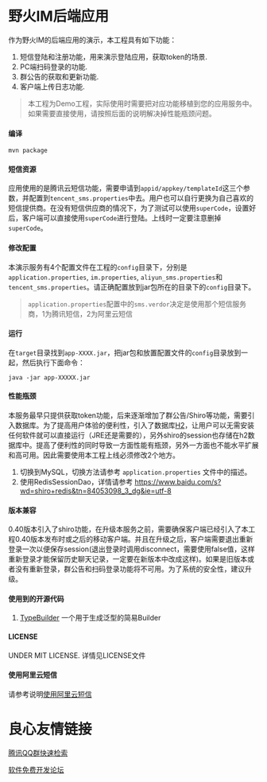 # 野火IM后端应用
作为野火IM的后端应用的演示，本工程具有如下功能：
1. 短信登陆和注册功能，用来演示登陆应用，获取token的场景.
2. PC端扫码登录的功能.
3. 群公告的获取和更新功能.
4. 客户端上传日志功能.
> 本工程为Demo工程，实际使用时需要把对应功能移植到您的应用服务中。如果需要直接使用，请按照后面的说明解决掉性能瓶颈问题。

#### 编译
```
mvn package
```

#### 短信资源
应用使用的是腾讯云短信功能，需要申请到```appid/appkey/templateId```这三个参数，并配置到```tencent_sms.properties```中去。用户也可以自行更换为自己喜欢的短信提供商。在没有短信供应商的情况下，为了测试可以使用```superCode```，设置好后，客户端可以直接使用```superCode```进行登陆。上线时一定要注意删掉```superCode```。

#### 修改配置
本演示服务有4个配置文件在工程的```config```目录下，分别是```application.properties```, ```im.properties```, ```aliyun_sms.properties```和```tencent_sms.properties```。请正确配置放到jar包所在的目录下的```config```目录下。
> ```application.properties```配置中的```sms.verdor```决定是使用那个短信服务商，1为腾讯短信，2为阿里云短信

#### 运行
在```target```目录找到```app-XXXX.jar```，把jar包和放置配置文件的```config```目录放到一起，然后执行下面命令：
```
java -jar app-XXXXX.jar
```

#### 性能瓶颈
本服务最早只提供获取token功能，后来逐渐增加了群公告/Shiro等功能，需要引入数据库。为了提高用户体验的便利性，引入了数据库[H2](http://www.h2database.com)，让用户可以无需安装任何软件就可以直接运行（JRE还是需要的），另外shiro的session也存储在h2数据库中。提高了便利性的同时导致一方面性能有瓶颈，另外一方面也不能水平扩展和高可用。因此需要使用本工程上线必须修改2个地方。
1. 切换到MySQL，切换方法请参考 ```application.properties``` 文件中的描述。
2. 使用RedisSessionDao，详情请参考 https://www.baidu.com/s?wd=shiro+redis&tn=84053098_3_dg&ie=utf-8

#### 版本兼容
0.40版本引入了shiro功能，在升级本服务之前，需要确保客户端已经引入了本工程0.40版本发布时或之后的移动客户端。并且在升级之后，客户端需要退出重新登录一次以便保存session(退出登录时调用disconnect，需要使用false值，这样重新登录才能保留历史聊天记录，一定要在新版本中改成这样)。如果是旧版本或者没有重新登录，群公告和扫码登录功能将不可用。为了系统的安全性，建议升级。

#### 使用到的开源代码
1. [TypeBuilder](https://github.com/ikidou/TypeBuilder) 一个用于生成泛型的简易Builder

#### LICENSE
UNDER MIT LICENSE. 详情见LICENSE文件


#### 使用阿里云短信
请参考说明[使用阿里云短信](./aliyun_sms.md)


 # 良心友情链接

[腾讯QQ群快速检索](http://u.720life.cn/s/8cf73f7c)

[软件免费开发论坛](http://u.720life.cn/s/bbb01dc0)